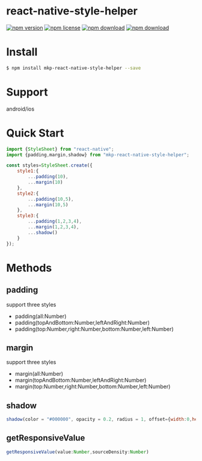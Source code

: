 # react-native-style-helper

<!-- badge -->
[![npm version](https://img.shields.io/npm/v/mkp-react-native-style-helper.svg)](https://www.npmjs.com/package/mkp-react-native-style-helper)
[![npm license](https://img.shields.io/npm/l/mkp-react-native-style-helper.svg)](https://www.npmjs.com/package/mkp-react-native-style-helper)
[![npm download](https://img.shields.io/npm/dm/mkp-react-native-style-helper.svg)](https://www.npmjs.com/package/mkp-react-native-style-helper)
[![npm download](https://img.shields.io/npm/dt/mkp-react-native-style-helper.svg)](https://www.npmjs.com/package/mkp-react-native-style-helper)
<!-- endbadge -->

# Install
```bash
$ npm install mkp-react-native-style-helper --save
```

# Support
android/ios

# Quick Start
```javascript
import {StyleSheet} from "react-native";
import {padding,margin,shadow} from "mkp-react-native-style-helper";

const styles=StyleSheet.create({
	style1:{
		...padding(10),
		...margin(10)
	},
	style2:{
		...padding(10,5),
		...margin(10,5)
	},
	style3:{
		...padding(1,2,3,4),
		...margin(1,2,3,4),
		...shadow()
	}
});
```

# Methods
## padding
support three styles
* padding(all:Number)
* padding(topAndBottom:Number,leftAndRight:Number)
* padding(top:Number,right:Number,bottom:Number,left:Number)

## margin
support three styles
* margin(all:Number)
* margin(topAndBottom:Number,leftAndRight:Number)
* margin(top:Number,right:Number,bottom:Number,left:Number)

## shadow
```javascript
shadow(color = "#000000", opacity = 0.2, radius = 1, offset={width:0,height:2})
```

## getResponsiveValue
```javascript
getResponsiveValue(value:Number,sourceDensity:Number)
```